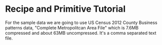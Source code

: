 Recipe and Primitive Tutorial
=============================

For the sample data we are going to use US Census 2012 County Business patterns data, "Complete Metropolitcan Area File"
which is 7.6MB compressed and about 63MB uncompressed. It's a comma separated text file.

